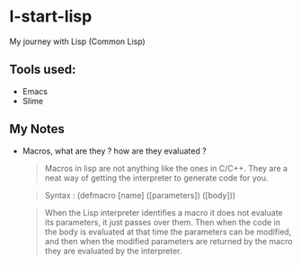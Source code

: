 # I-start-lisp
My journey with Lisp (Common Lisp)

## Tools used:
- Emacs
- Slime

## My Notes

- Macros, what are they ? how are they evaluated ?

  >Macros in lisp are not anything like the ones in C/C++. 
  They are a neat way of getting the interpreter to generate code for you.
  
  >Syntax : (defmacro [name] ([parameters]) ([body]))
  
  >When the Lisp interpreter identifies a macro it does not evaluate its parameters, it just passes over them.
  Then when the code in the body is evaluated at that time the parameters can be modified, and then when the 
  modified parameters are returned by the macro they are evaluated by the interpreter.
